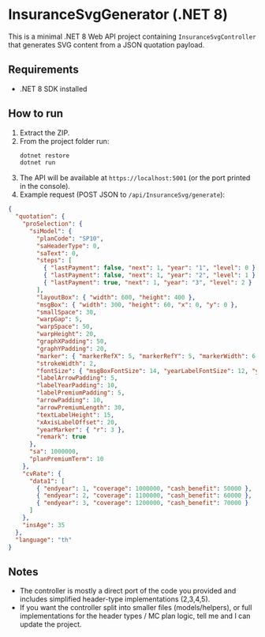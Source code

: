 # InsuranceSvgGenerator (.NET 8)

This is a minimal .NET 8 Web API project containing `InsuranceSvgController` that generates SVG content from a JSON quotation payload.

## Requirements
- .NET 8 SDK installed

## How to run
1. Extract the ZIP.
2. From the project folder run:
   ```bash
   dotnet restore
   dotnet run
   ```
3. The API will be available at `https://localhost:5001` (or the port printed in the console).
4. Example request (POST JSON to `/api/InsuranceSvg/generate`):

```json
{
  "quotation": {
    "proSelection": {
      "siModel": {
        "planCode": "SP10",
        "saHeaderType": 0,
        "saText": 0,
        "steps": [
          { "lastPayment": false, "next": 1, "year": "1", "level": 0 },
          { "lastPayment": false, "next": 1, "year": "2", "level": 1 },
          { "lastPayment": true, "next": 1, "year": "3", "level": 2 }
        ],
        "layoutBox": { "width": 600, "height": 400 },
        "msgBox": { "width": 300, "height": 60, "x": 0, "y": 0 },
        "smallSpace": 30,
        "warpGap": 5,
        "warpSpace": 50,
        "warpHeight": 20,
        "graphXPadding": 50,
        "graphYPadding": 20,
        "marker": { "markerRefX": 5, "markerRefY": 5, "markerWidth": 6, "markerHeight": 6 },
        "strokeWidth": 2,
        "fontSize": { "msgBoxFontSize": 14, "yearLabelFontSize": 12, "yAxisFontSize": 12, "atAgeLabelFontSize": 10, "premiumEndFontSize": 12 },
        "labelArrowPadding": 5,
        "labelYearPadding": 10,
        "labelPremiumPadding": 5,
        "arrowPadding": 10,
        "arrowPremiumLength": 30,
        "textLabelHeight": 15,
        "xAxisLabelOffset": 20,
        "yearMarker": { "r": 3 },
        "remark": true
      },
      "sa": 1000000,
      "planPremiumTerm": 10
    },
    "cvRate": {
      "data1": [
        { "endyear": 1, "coverage": 1000000, "cash_benefit": 50000 },
        { "endyear": 2, "coverage": 1100000, "cash_benefit": 60000 },
        { "endyear": 3, "coverage": 1200000, "cash_benefit": 70000 }
      ]
    },
    "insAge": 35
  },
  "language": "th"
}
```

## Notes
- The controller is mostly a direct port of the code you provided and includes simplified header-type implementations (2,3,4,5).
- If you want the controller split into smaller files (models/helpers), or full implementations for the header types / MC plan logic, tell me and I can update the project.
